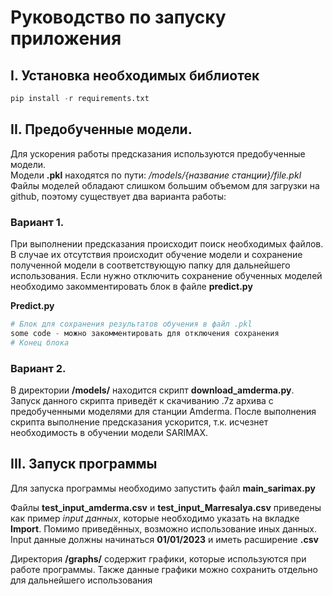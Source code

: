 # Руководство по запуску приложения


## I. Установка необходимых библиотек
```python
pip install -r requirements.txt
```

## II. Предобученные модели.   
Для ускорения работы предсказания используются предобученные модели.   
Модели **.pkl** находятся по пути: */models/{название станции}/file.pkl*  
Файлы моделей обладают слишком большим объемом для загрузки на github, поэтому существует два варианта работы:  
### Вариант 1.
При выполнении предсказания происходит поиск необходимых файлов. В случае их отсутствия
происходит обучение модели и сохранение полученной модели в соответствующую папку для дальнейшего использования. Если 
нужно отключить сохранение обученных моделей необходимо закомментировать блок в файле **predict.py**  
  
**Predict.py**
```python
# Блок для сохранения результатов обучения в файл .pkl
some code - можно закомментировать для отключения сохранения
# Конец блока
```

### Вариант 2.

В директории **/models/** находится скрипт **download_amderma.py**. Запуск данного скрипта приведёт к скачиванию .7z 
архива с предобученными моделями для станции Amderma. После выполнения скрипта выполнение предсказания ускорится, т.к. 
исчезнет необходимость в обучении модели SARIMAX.

## III. Запуск программы
Для запуска программы необходимо запустить файл **main_sarimax.py**

Файлы **test_input_amderma.csv** и **test_input_Marresalya.csv** приведены как пример *input данных*, которые необходимо
указать на вкладке **Import**. Помимо приведённых, возможно использование иных данных. Input данные должны начинаться 
**01/01/2023** и иметь расширение **.csv**

Директория **/graphs/** содержит графики, которые используются при работе программы. Также данные графики можно 
сохранить отдельно для дальнейшего использования